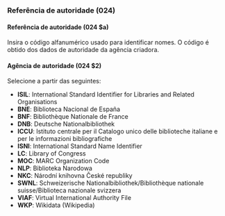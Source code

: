 ### Referência de autoridade (024)

#### Referência de autoridade (024 $a)
Insira o código alfanumérico usado para identificar nomes. O código é obtido dos dados de autoridade da agência criadora.

#### Agência de autoridade (024 $2)
Selecione a partir das seguintes:
- **ISIL**: International Standard Identifier for Libraries and Related Organisations
- **BNE**: Biblioteca Nacional de España
- **BNF**: Bibliothèque Nationale de France
- **DNB**: Deutsche Nationalbibliothek
- **ICCU**: Istituto centrale per il Catalogo unico delle biblioteche italiane e per le informazioni bibliografiche
- **ISNI**: International Standard Name Identifier
- **LC**: Library of Congress
- **MOC**: MARC Organization Code
- **NLP**: Biblioteka Narodowa
- **NKC**: Národní knihovna České republiky
- **SWNL**: Schweizerische Nationalbibliothek/Bibliothèque nationale suisse/Biblioteca nazionale svizzera
- **VIAF**: Virtual International Authority File
- **WKP**: Wikidata (Wikipedia)
